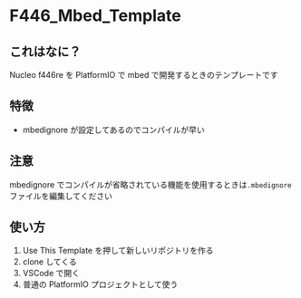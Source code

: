 # F446_Mbed_Template

## これはなに？

Nucleo f446re を PlatformIO で mbed で開発するときのテンプレートです

## 特徴

- mbedignore が設定してあるのでコンパイルが早い

## 注意

mbedignore でコンパイルが省略されている機能を使用するときは`.mbedignore`ファイルを編集してください

## 使い方

1. Use This Template を押して新しいリポジトリを作る
1. clone してくる
1. VSCode で開く
1. 普通の PlatformIO プロジェクトとして使う

